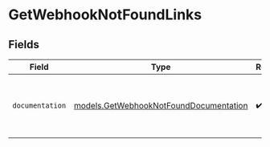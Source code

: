 # GetWebhookNotFoundLinks


## Fields

| Field                                                                                  | Type                                                                                   | Required                                                                               | Description                                                                            |
| -------------------------------------------------------------------------------------- | -------------------------------------------------------------------------------------- | -------------------------------------------------------------------------------------- | -------------------------------------------------------------------------------------- |
| `documentation`                                                                        | [models.GetWebhookNotFoundDocumentation](../models/getwebhooknotfounddocumentation.md) | :heavy_check_mark:                                                                     | The URL to the generic Mollie API error handling guide.                                |